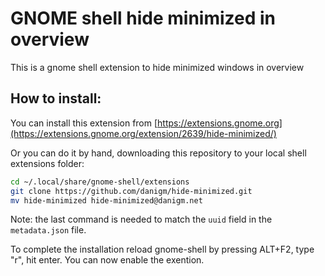 # GNOME shell hide minimized in overview

This is a gnome shell extension to hide minimized windows in overview

## How to install:

You can install this extension from [https://extensions.gnome.org](https://extensions.gnome.org/extension/2639/hide-minimized/)

Or you can do it by hand, downloading this repository to your local shell extensions folder:

```bash
cd ~/.local/share/gnome-shell/extensions
git clone https://github.com/danigm/hide-minimized.git
mv hide-minimized hide-minimized@danigm.net
```
Note: the last command is needed to match the `uuid` field in the `metadata.json` file.

To complete the installation reload gnome-shell by pressing ALT+F2, type "r", hit enter.
You can now enable the exention.
